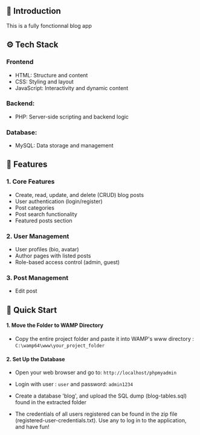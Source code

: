 ## 🤖 Introduction
This is a fully fonctionnal blog app

## ⚙️ Tech Stack

### Frontend
- HTML: Structure and content
- CSS:  Styling and layout
- JavaScript: Interactivity and dynamic content

### Backend:
- PHP: Server-side scripting and backend logic
  
### Database:
- MySQL: Data storage and management

## 🔋 Features
### 1. Core Features
- Create, read, update, and delete (CRUD) blog posts
- User authentication (login/register)
- Post categories
- Post search functionality
- Featured posts section

  
### 2. User Management
- User profiles (bio, avatar)
- Author pages with listed posts
- Role-based access control (admin, guest)
  
### 3. Post Management
- Edit post


## 🤸 Quick Start
#### 1. Move the Folder to WAMP Directory
- Copy the entire project folder and paste it into WAMP's www directory : ```C:\wamp64\www\your_project_folder```

#### 2. Set Up the Database
- Open your web browser and go to: ```http://localhost/phpmyadmin```
- Login with user : ```user``` and password: ```admin1234```
- Create a database 'blog', and upload the SQL dump (blog-tables.sql) found in the extracted folder
  
- The credentials of all users registered can be found in the zip file (registered-user-credentials.txt). Use any to log in to the application, and have fun!
